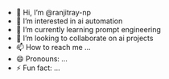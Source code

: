 - 👋 Hi, I’m @ranjitray-np
- 👀 I’m interested in ai automation
- 🌱 I’m currently learning prompt engineering
- 💞️ I’m looking to collaborate on ai projects
- 📫 How to reach me ...
- 😄 Pronouns: ...
- ⚡ Fun fact: ...

<!---
ranjitray-np/ranjitray-np is a ✨ special ✨ repository because its `README.md` (this file) appears on your GitHub profile.
You can click the Preview link to take a look at your changes.
--->
